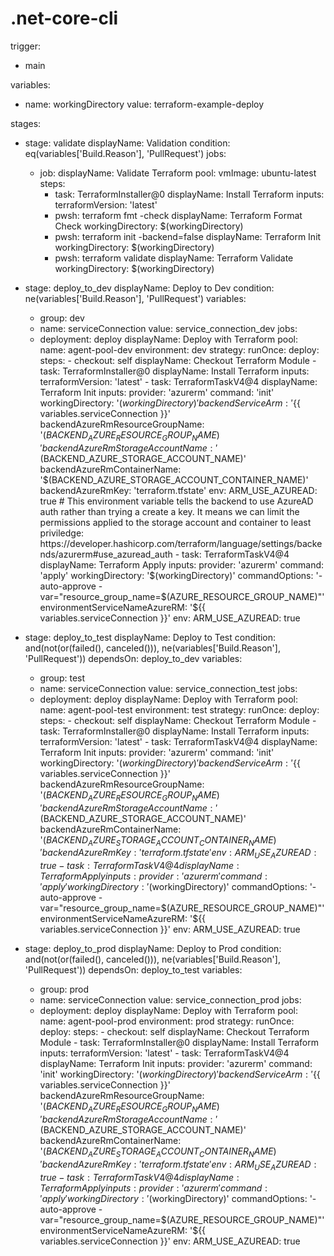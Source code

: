 # .net-core-cli
trigger:
- main

variables:
  - name: workingDirectory
    value: terraform-example-deploy

stages:
- stage: validate
  displayName: Validation
  condition: eq(variables['Build.Reason'], 'PullRequest')
  jobs:
    - job:
      displayName: Validate Terraform
      pool:
        vmImage: ubuntu-latest
      steps:
      - task: TerraformInstaller@0
        displayName: Install Terraform
        inputs:
          terraformVersion: 'latest'
      - pwsh: terraform fmt -check
        displayName: Terraform Format Check
        workingDirectory: $(workingDirectory)
      - pwsh: terraform init -backend=false
        displayName: Terraform Init
        workingDirectory: $(workingDirectory)
      - pwsh: terraform validate
        displayName: Terraform Validate
        workingDirectory: $(workingDirectory)
      
- stage: deploy_to_dev
  displayName: Deploy to Dev
  condition: ne(variables['Build.Reason'], 'PullRequest')
  variables:
    - group: dev
    - name: serviceConnection
      value: service_connection_dev
  jobs:
    - deployment: deploy
      displayName: Deploy with Terraform
      pool:
        name: agent-pool-dev
      environment: dev
      strategy:
        runOnce:
          deploy:
            steps:
            - checkout: self
              displayName: Checkout Terraform Module
            - task: TerraformInstaller@0
              displayName: Install Terraform
              inputs:
                terraformVersion: 'latest'
            - task: TerraformTaskV4@4
              displayName: Terraform Init
              inputs:
                provider: 'azurerm'
                command: 'init'
                workingDirectory: '$(workingDirectory)'
                backendServiceArm: '${{ variables.serviceConnection }}'
                backendAzureRmResourceGroupName: '$(BACKEND_AZURE_RESOURCE_GROUP_NAME)'
                backendAzureRmStorageAccountName: '$(BACKEND_AZURE_STORAGE_ACCOUNT_NAME)'
                backendAzureRmContainerName: '$(BACKEND_AZURE_STORAGE_ACCOUNT_CONTAINER_NAME)'
                backendAzureRmKey: 'terraform.tfstate'
              env:
                ARM_USE_AZUREAD: true # This environment variable tells the backend to use AzureAD auth rather than trying a create a key. It means we can limit the permissions applied to the storage account and container to least priviledge: https://developer.hashicorp.com/terraform/language/settings/backends/azurerm#use_azuread_auth
            - task: TerraformTaskV4@4
              displayName: Terraform Apply
              inputs:
                provider: 'azurerm'
                command: 'apply'
                workingDirectory: '$(workingDirectory)'
                commandOptions: '-auto-approve -var="resource_group_name=$(AZURE_RESOURCE_GROUP_NAME)"'
                environmentServiceNameAzureRM: '${{ variables.serviceConnection }}'
              env:
                ARM_USE_AZUREAD: true
      
- stage: deploy_to_test
  displayName: Deploy to Test
  condition: and(not(or(failed(), canceled())), ne(variables['Build.Reason'], 'PullRequest'))
  dependsOn: deploy_to_dev
  variables:
    - group: test
    - name: serviceConnection
      value: service_connection_test
  jobs:
    - deployment: deploy
      displayName: Deploy with Terraform
      pool:
        name: agent-pool-test
      environment: test
      strategy:
        runOnce:
          deploy:
            steps:
            - checkout: self
              displayName: Checkout Terraform Module
            - task: TerraformInstaller@0
              displayName: Install Terraform
              inputs:
                terraformVersion: 'latest'
            - task: TerraformTaskV4@4
              displayName: Terraform Init
              inputs:
                provider: 'azurerm'
                command: 'init'
                workingDirectory: '$(workingDirectory)'
                backendServiceArm: '${{ variables.serviceConnection }}'
                backendAzureRmResourceGroupName: '$(BACKEND_AZURE_RESOURCE_GROUP_NAME)'
                backendAzureRmStorageAccountName: '$(BACKEND_AZURE_STORAGE_ACCOUNT_NAME)'
                backendAzureRmContainerName: '$(BACKEND_AZURE_STORAGE_ACCOUNT_CONTAINER_NAME)'
                backendAzureRmKey: 'terraform.tfstate'
              env:
                ARM_USE_AZUREAD: true
            - task: TerraformTaskV4@4
              displayName: Terraform Apply
              inputs:
                provider: 'azurerm'
                command: 'apply'
                workingDirectory: '$(workingDirectory)'
                commandOptions: '-auto-approve -var="resource_group_name=$(AZURE_RESOURCE_GROUP_NAME)"'
                environmentServiceNameAzureRM: '${{ variables.serviceConnection }}'
              env:
                ARM_USE_AZUREAD: true

- stage: deploy_to_prod
  displayName: Deploy to Prod
  condition: and(not(or(failed(), canceled())), ne(variables['Build.Reason'], 'PullRequest'))
  dependsOn: deploy_to_test
  variables:
    - group: prod
    - name: serviceConnection
      value: service_connection_prod
  jobs:
    - deployment: deploy
      displayName: Deploy with Terraform
      pool:
        name: agent-pool-prod
      environment: prod
      strategy:
        runOnce:
          deploy:
            steps:
            - checkout: self
              displayName: Checkout Terraform Module
            - task: TerraformInstaller@0
              displayName: Install Terraform
              inputs:
                terraformVersion: 'latest'
            - task: TerraformTaskV4@4
              displayName: Terraform Init
              inputs:
                provider: 'azurerm'
                command: 'init'
                workingDirectory: '$(workingDirectory)'
                backendServiceArm: '${{ variables.serviceConnection }}'
                backendAzureRmResourceGroupName: '$(BACKEND_AZURE_RESOURCE_GROUP_NAME)'
                backendAzureRmStorageAccountName: '$(BACKEND_AZURE_STORAGE_ACCOUNT_NAME)'
                backendAzureRmContainerName: '$(BACKEND_AZURE_STORAGE_ACCOUNT_CONTAINER_NAME)'
                backendAzureRmKey: 'terraform.tfstate'
              env:
                ARM_USE_AZUREAD: true
            - task: TerraformTaskV4@4
              displayName: Terraform Apply
              inputs:
                provider: 'azurerm'
                command: 'apply'
                workingDirectory: '$(workingDirectory)'
                commandOptions: '-auto-approve -var="resource_group_name=$(AZURE_RESOURCE_GROUP_NAME)"'
                environmentServiceNameAzureRM: '${{ variables.serviceConnection }}'
              env:
                ARM_USE_AZUREAD: true
